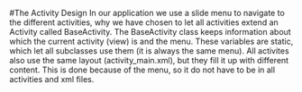 #The Activity Design
In our application we use a slide menu to navigate to the different activities, why we have chosen
to let all activities extend an Activity called BaseActivity. The BaseActivity class keeps
information about which the current activity (view) is and the menu. These variables are static,
which let all subclasses use them (it is always the same menu). All activites also use the same
layout (activity_main.xml), but they fill it up with different content. This is done because of the
menu, so it do not have to be in all activities and xml files.
